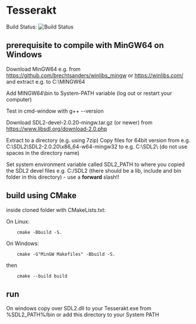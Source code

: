 # Tesserakt

Build Status: ![Build Status](https://github.com/Katzenviech/Tesserakt/workflows/build/badge.svg)

## prerequisite to compile with MinGW64 on Windows
Download MinGW64 e.g. from https://github.com/brechtsanders/winlibs_mingw or https://winlibs.com/ and extract e.g. to C:\MINGW64

Add MINGW64\bin to System-PATH variable (log out or restart your computer)

Test in cmd-window with g++ --version

Download SDL2-devel-2.0.20-mingw.tar.gz (or newer) from https://www.libsdl.org/download-2.0.php

Extract to a directory (e.g. using 7zip)
Copy files for 64bit version from e.g. C:\SDL2\SDL2-2.0.20\x86_64-w64-mingw32 to e.g. C:\SDL2\  (do not use spaces in the directory name)

Set system environment variable called SDL2_PATH to where you copied the SDL2 devel files
e.g. C:/SDL2 (there should be a lib, include and bin folder in this directory) - use a **forward** slash!!


## build using CMake
inside cloned folder with CMakeLists.txt:

On Linux:
```
    cmake -Bbuild -S.
```

On Windows:
```
    cmake -G"MinGW Makefiles" -Bbuild -S.
```

then
```
    cmake --build build
```

## run
On windows copy over SDL2.dll to your Tesserakt.exe from %SDL2_PATH%/bin or add this directory to your System PATH